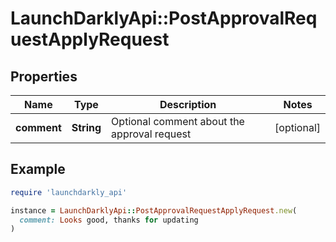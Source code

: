 # LaunchDarklyApi::PostApprovalRequestApplyRequest

## Properties

| Name | Type | Description | Notes |
| ---- | ---- | ----------- | ----- |
| **comment** | **String** | Optional comment about the approval request | [optional] |

## Example

```ruby
require 'launchdarkly_api'

instance = LaunchDarklyApi::PostApprovalRequestApplyRequest.new(
  comment: Looks good, thanks for updating
)
```

